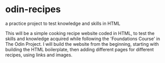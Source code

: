 # odin-recipes
a practice project to test knowledge and skills in HTML

This will be a simple cooking recipe website coded in HTML, to test the skills and knowledge acquired while following the 'Foundations Course' in The Odin Project. I will build the website from the beginning, starting with building the HTML boilerplate, then adding different pages for different recipes, using links and images.
